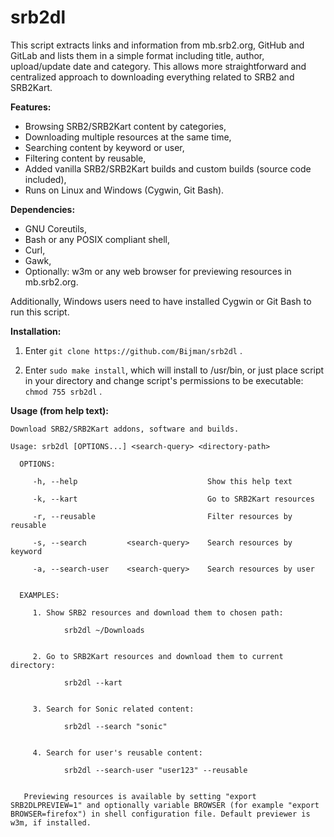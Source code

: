 # srb2dl

This script extracts links and information from mb.srb2.org, GitHub and GitLab and lists them in a simple format including title, author, upload/update date and category. This allows more straightforward and centralized approach to downloading everything related to SRB2 and SRB2Kart.


**Features:**
- Browsing SRB2/SRB2Kart content by categories,
- Downloading multiple resources at the same time,
- Searching content by keyword or user,
- Filtering content by reusable,
- Added vanilla SRB2/SRB2Kart builds and custom builds (source code included),
- Runs on Linux and Windows (Cygwin, Git Bash).


**Dependencies:**
- GNU Coreutils,
- Bash or any POSIX compliant shell,
- Curl,
- Gawk,
- Optionally: w3m or any web browser for previewing resources in mb.srb2.org.

Additionally, Windows users need to have installed Cygwin or Git Bash to run this script.


**Installation:**
1. Enter `git clone https://github.com/Bijman/srb2dl` .

2. Enter `sudo make install`, which will install to /usr/bin, or just place script in your directory and change script's permissions to be executable: `chmod 755 srb2dl` .


**Usage (from help text):**
```
Download SRB2/SRB2Kart addons, software and builds.

Usage: srb2dl [OPTIONS...] <search-query> <directory-path>

  OPTIONS:

     -h, --help                             Show this help text

     -k, --kart                             Go to SRB2Kart resources

     -r, --reusable                         Filter resources by reusable

     -s, --search         <search-query>    Search resources by keyword

     -a, --search-user    <search-query>    Search resources by user


  EXAMPLES:

     1. Show SRB2 resources and download them to chosen path:

            srb2dl ~/Downloads


     2. Go to SRB2Kart resources and download them to current directory:

            srb2dl --kart


     3. Search for Sonic related content:

            srb2dl --search "sonic"


     4. Search for user's reusable content:

            srb2dl --search-user "user123" --reusable


   Previewing resources is available by setting "export SRB2DLPREVIEW=1" and optionally variable BROWSER (for example "export BROWSER=firefox") in shell configuration file. Default previewer is w3m, if installed.
```
